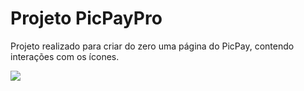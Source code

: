 # Projeto PicPayPro

Projeto realizado para criar do zero uma página do PicPay, contendo interações com os ícones.

<img src="./assets/img/Projeto_PicPay_Pronto">